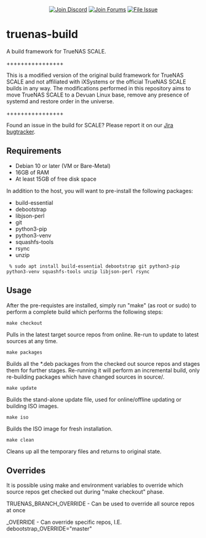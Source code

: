 <p align="center">
 <a href="https://discord.gg/Q3St5fPETd"><img alt="Join Discord" src="https://badgen.net/discord/members/Q3St5fPETd/?icon=discord&label=Join%20the%20TrueNAS%20Community" /></a>
 <a href="https://www.truenas.com/community/"><img alt="Join Forums" src="https://badgen.net/badge/Forums/Post%20Now//purple" /></a> 
 <a href="https://jira.ixsystems.com"><img alt="File Issue" src="https://badgen.net/badge/Jira/File%20Issue//red?icon=jira" /></a>
</p>

# truenas-build

A build framework for TrueNAS SCALE.

++++++++++++++++

This is a modified version of the original build framework for TrueNAS SCALE and not affiliated with iXSystems or the official TrueNAS SCALE builds in any way.
The modifications performed in this repository aims to move TrueNAS SCALE to a Devuan Linux base, remove any presence of systemd and restore order in the universe.

++++++++++++++++

Found an issue in the build for SCALE? Please report it on our [Jira bugtracker](https://jira.ixsystems.com).

## Requirements

 - Debian 10 or later (VM or Bare-Metal)
 - 16GB of RAM
 - At least 15GB of free disk space

In addition to the host, you will want to pre-install the following packages:

* build-essential
* debootstrap
* libjson-perl
* git
* python3-pip
* python3-venv
* squashfs-tools
* rsync
* unzip

``` % sudo apt install build-essential debootstrap git python3-pip python3-venv squashfs-tools unzip libjson-perl rsync```

## Usage

After the pre-requistes are installed, simply run "make" (as root or sudo) to perform a complete build which performs the following steps:

``` make checkout ```

Pulls in the latest target source repos from online. Re-run to update to latest sources at any time.

``` make packages ```

Builds all the *.deb packages from the checked out source repos and stages them for further stages. Re-running it will perform an incremental build, only re-building packages which have changed sources in source/<packagename>.

``` make update ```

Builds the stand-alone update file, used for online/offline updating or building ISO images.

``` make iso ```

Builds the ISO image for fresh installation.


``` make clean ```

Cleans up all the temporary files and returns to original state.


## Overrides

It is possible using make and environment variables to override which source repos get checked out during "make checkout" phase.

TRUENAS_BRANCH_OVERRIDE - Can be used to override all source repos at once

<NAME>_OVERRIDE - Can override specific repos, I.E. debootstrap_OVERRIDE="master"
